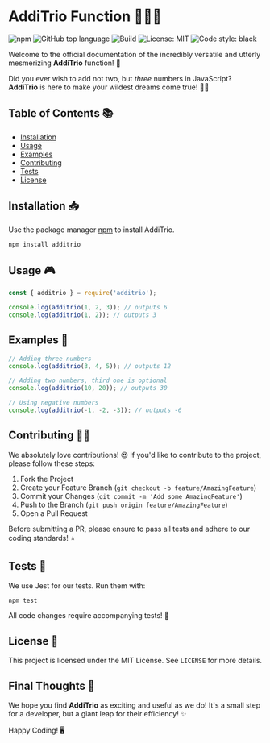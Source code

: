 # AddiTrio Function 🚀🔢🎉

![npm](https://img.shields.io/npm/v/npm.svg)
![GitHub top language](https://img.shields.io/github/languages/top/calamityadam/additrio)
![Build](https://github.com/calamityadam/additrio/workflows/CI/badge.svg)
![License: MIT](https://img.shields.io/badge/License-MIT-green.svg)
![Code style: black](https://img.shields.io/badge/code%20style-black-000000.svg)

Welcome to the official documentation of the incredibly versatile and utterly mesmerizing **AddiTrio** function! 🎊

Did you ever wish to add not two, but _three_ numbers in JavaScript? **AddiTrio** is here to make your wildest dreams come true! 🌈💥

## Table of Contents 📚

- [Installation](#installation)
- [Usage](#usage)
- [Examples](#examples)
- [Contributing](#contributing)
- [Tests](#tests)
- [License](#license)

## Installation 📥

Use the package manager [npm](https://www.npmjs.com) to install AddiTrio.

```bash
npm install additrio
```

## Usage 🎮

```javascript
const { additrio } = require('additrio');

console.log(additrio(1, 2, 3)); // outputs 6
console.log(additrio(1, 2)); // outputs 3
```

## Examples 📖

```javascript
// Adding three numbers
console.log(additrio(3, 4, 5)); // outputs 12

// Adding two numbers, third one is optional
console.log(additrio(10, 20)); // outputs 30

// Using negative numbers
console.log(additrio(-1, -2, -3)); // outputs -6
```

## Contributing 🧑‍💻

We absolutely love contributions! 😍 If you'd like to contribute to the project, please follow these steps:

1. Fork the Project
2. Create your Feature Branch (`git checkout -b feature/AmazingFeature`)
3. Commit your Changes (`git commit -m 'Add some AmazingFeature'`)
4. Push to the Branch (`git push origin feature/AmazingFeature`)
5. Open a Pull Request

Before submitting a PR, please ensure to pass all tests and adhere to our coding standards! ⭐

## Tests 🧪

We use Jest for our tests. Run them with:

```bash
npm test
```

All code changes require accompanying tests! 🚀

## License 📄

This project is licensed under the MIT License. See `LICENSE` for more details.

## Final Thoughts 🌠

We hope you find **AddiTrio** as exciting and useful as we do! It's a small step for a developer, but a giant leap for their efficiency! ✨

Happy Coding! 🖥️
